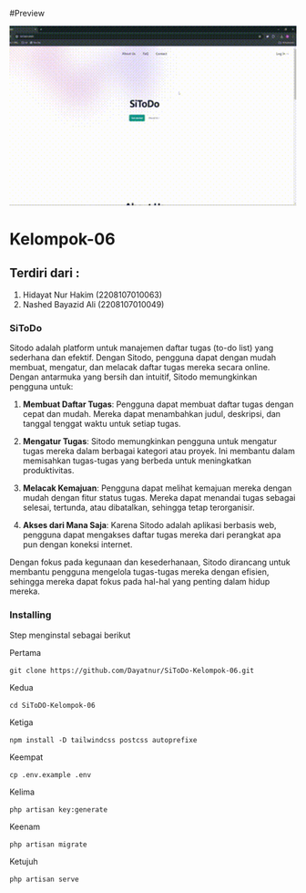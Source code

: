 #Preview
<div align="center">
    <img src="https://github.com/Dayatnur/Kelompok06-SiToDo-ProjectFINALPBW/blob/main/preview.gif" alt="Project Preview" width="600" />
</div>

# Kelompok-06
## Terdiri dari :

1. Hidayat Nur Hakim (2208107010063)
2. Nashed Bayazid Ali (2208107010049)

### SiToDo

Sitodo adalah platform untuk manajemen daftar tugas (to-do list) yang sederhana dan efektif. Dengan Sitodo, pengguna dapat dengan mudah membuat, mengatur, dan melacak daftar tugas mereka secara online. Dengan antarmuka yang bersih dan intuitif, Sitodo memungkinkan pengguna untuk:

1. **Membuat Daftar Tugas**: Pengguna dapat membuat daftar tugas dengan cepat dan mudah. Mereka dapat menambahkan judul, deskripsi, dan tanggal tenggat waktu untuk setiap tugas.

2. **Mengatur Tugas**: Sitodo memungkinkan pengguna untuk mengatur tugas mereka dalam berbagai kategori atau proyek. Ini membantu dalam memisahkan tugas-tugas yang berbeda untuk meningkatkan produktivitas.

3. **Melacak Kemajuan**: Pengguna dapat melihat kemajuan mereka dengan mudah dengan fitur status tugas. Mereka dapat menandai tugas sebagai selesai, tertunda, atau dibatalkan, sehingga tetap terorganisir.

4. **Akses dari Mana Saja**: Karena Sitodo adalah aplikasi berbasis web, pengguna dapat mengakses daftar tugas mereka dari perangkat apa pun dengan koneksi internet.

Dengan fokus pada kegunaan dan kesederhanaan, Sitodo dirancang untuk membantu pengguna mengelola tugas-tugas mereka dengan efisien, sehingga mereka dapat fokus pada hal-hal yang penting dalam hidup mereka.



### Installing

Step menginstal sebagai berikut


Pertama

    git clone https://github.com/Dayatnur/SiToDo-Kelompok-06.git

Kedua

    cd SiToDO-Kelompok-06

Ketiga

    npm install -D tailwindcss postcss autoprefixe

Keempat

    cp .env.example .env

Kelima

    php artisan key:generate

Keenam

    php artisan migrate

Ketujuh

    php artisan serve

